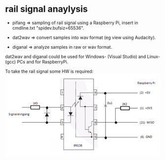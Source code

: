 # rail signal anaylysis

- pifang  => sampling of rail signal using a Raspberry Pi, insert in cmdline.txt "spidev.bufsiz=65536".

- dat2wav => convert samples into wav format (eg view using Audacity).

- diganal => analyze samples in raw or wav format. 

dat2wav and diganal could be used for Windows- (Visual Studio) and Linux- (gcc) PCs and for RaspberryPi.


To take the rail signal some HW is required:
![terminal](https://github.com/mue473/testtools/blob/main/diganal/doc/auffangen.png)
